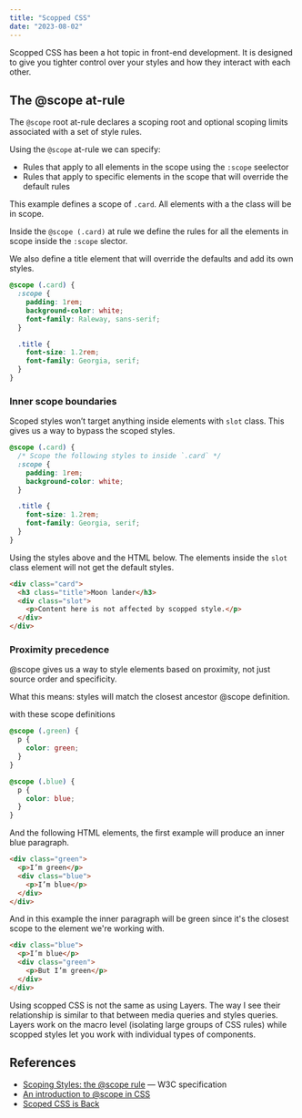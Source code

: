 ```yaml
---
title: "Scopped CSS"
date: "2023-08-02"
---
```


Scopped CSS has been a hot topic in front-end development. It is designed to give you tighter control over your styles and how they interact with each other.

## The @scope at-rule

The `@scope` root at-rule declares a scoping root and optional scoping limits associated with a set of style rules.

Using the `@scope` at-rule we can specify:

- Rules that apply to all elements in the scope using the `:scope` seelector
- Rules that apply to specific elements in the scope that will override the default rules

This example defines a scope of `.card`. All elements with a the class will be in scope.

Inside the `@scope (.card)` at rule we define the rules for all the elements in scope inside the `:scope` slector.

We also define a title element that will override the defaults and add its own styles.

```css
@scope (.card) {
  :scope {
    padding: 1rem;
    background-color: white;
    font-family: Raleway, sans-serif;
  }

  .title {
    font-size: 1.2rem;
    font-family: Georgia, serif;
  }
}
```

### Inner scope boundaries

Scoped styles won’t target anything inside elements with `slot` class. This gives us a way to bypass the scoped styles.

```css
@scope (.card) {
  /* Scope the following styles to inside `.card` */
  :scope {
    padding: 1rem;
    background-color: white;
  }

  .title {
    font-size: 1.2rem;
    font-family: Georgia, serif;
  }
}
```

Using the styles above and the HTML below. The elements inside the `slot` class element will not get the default styles.

```html
<div class="card">
  <h3 class="title">Moon lander</h3>
  <div class="slot">
    <p>Content here is not affected by scopped style.</p>
  </div>
</div>
```

### Proximity precedence

@scope gives us a way to style elements based on proximity, not just source order and specificity.

What this means: styles will match the closest ancestor @scope definition.

with these scope definitions

```css
@scope (.green) {
  p {
    color: green;
  }
}

@scope (.blue) {
  p {
    color: blue;
  }
}
```

And the following HTML elements, the first example will produce an inner blue paragraph.

```html
<div class="green">
  <p>I’m green</p>
  <div class="blue">
    <p>I’m blue</p>
  </div>
</div>
```

And in this example the inner paragraph will be green since it's the closest scope to the element we're working with.

```html
<div class="blue">
  <p>I’m blue</p>
  <div class="green">
    <p>But I’m green</p>
  </div>
</div>
```

Using scopped CSS is not the same as using Layers. The way I see their relationship is similar to that between media queries and styles queries. Layers work on the macro level (isolating large groups of CSS rules) while scopped styles let you work with individual types of components.

## References

- [Scoping Styles: the @scope rule](https://drafts.csswg.org/css-cascade-6/#scoped-styles) — W3C specification
- [An introduction to @scope in CSS](https://fullystacked.net/posts/scope-in-css/)
- [Scoped CSS is Back](https://keithjgrant.com/posts/2023/04/scoped-css-is-back/)
